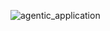 ![agentic_application](https://github.com/user-attachments/assets/3c4528f2-7705-463b-a442-56a3424f4a3f)
